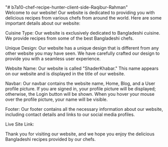 "# b7a10-chef-recipe-hunter-client-side-Raqibur-Rahman"  <br/>
Welcome to our website! Our website is dedicated to providing you with delicious recipes from various chefs from around the world. Here are some important details about our website:

Cuisine Type: Our website is exclusively dedicated to Bangladeshi cuisine. We provide recipes from some of the best Bangladeshi chefs.

Unique Design: Our website has a unique design that is different from any other website you may have seen. We have carefully crafted our design to provide you with a seamless user experience.

Website Name: Our website is called "ShaderKhabar." This name appears on our website and is displayed in the title of our website.

Navbar: Our navbar contains the website name, Home, Blog, and a User profile picture. If you are signed in, your profile picture will be displayed; otherwise, the Login button will be shown. When you hover your mouse over the profile picture, your name will be visible.

Footer: Our footer contains all the necessary information about our website, including contact details and links to our social media profiles.

Live Site Link: 

Thank you for visiting our website, and we hope you enjoy the delicious Bangladeshi recipes provided by our chefs.
